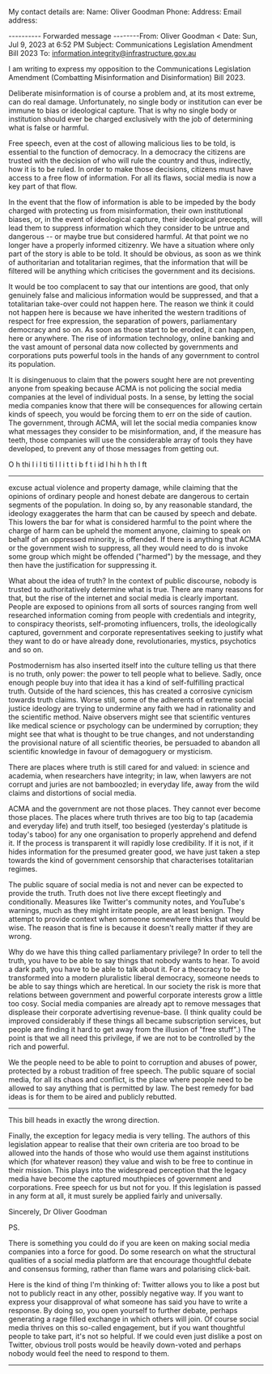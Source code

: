 My contact details are:
Name: Oliver Goodman
Phone:
Address:
Email address:

---------- Forwarded message --------From: Oliver Goodman < Date: Sun, Jul 9, 2023 at 6:52 PM
Subject: Communications Legislation Amendment Bill 2023
To: <information.integrity@infrastructure.gov.au>

I am writing to express my opposition to the Communications Legislation Amendment (Combatting Misinformation and
Disinformation) Bill 2023.

Deliberate misinformation is of course a problem and, at its most extreme, can do real damage. Unfortunately, no single body or
institution can ever be immune to bias or ideological capture. That is why no single body or institution should ever be charged
exclusively with the job of determining what is false or harmful.

Free speech, even at the cost of allowing malicious lies to be told, is essential to the function of democracy. In a democracy the
citizens are trusted with the decision of who will rule the country and thus, indirectly, how it is to be ruled. In order to make those
decisions, citizens must have access to a free flow of information. For all its flaws, social media is now a key part of that flow.

In the event that the flow of information is able to be impeded by the body charged with protecting us from misinformation, their
own institutional biases, or, in the event of ideological capture, their ideological precepts, will lead them to suppress information
which they consider to be untrue and dangerous -- or maybe true but considered harmful. At that point we no longer have a
properly informed citizenry. We have a situation where only part of the story is able to be told. It should be obvious, as soon as
we think of authoritarian and totalitarian regimes, that the information that will be filtered will be anything which criticises the
government and its decisions.

It would be too complacent to say that our intentions are good, that only genuinely false and malicious information would be
suppressed, and that a totalitarian take-over could not happen here. The reason we think it could not happen here is because we
have inherited the western traditions of respect for free expression, the separation of powers, parliamentary democracy and so
on. As soon as those start to be eroded, it can happen, here or anywhere. The rise of information technology, online banking and
the vast amount of personal data now collected by governments and corporations puts powerful tools in the hands of any
government to control its population.

It is disingenuous to claim that the powers sought here are not preventing anyone from speaking because ACMA is not policing
the social media companies at the level of individual posts. In a sense, by letting the social media companies know that there will
be consequences for allowing certain kinds of speech, you would be forcing them to err on the side of caution. The government,
through ACMA, will let the social media companies know what messages they consider to be misinformation, and, if the measure
has teeth, those companies will use the considerable array of tools they have developed, to prevent any of those messages from
getting out.

O h thi l i l ti ti l l i t t i b f t i id l hi h h th l ft


-----

excuse actual violence and property damage, while claiming that the opinions of ordinary people and honest debate are
dangerous to certain segments of the population. In doing so, by any reasonable standard, the ideology exaggerates the harm that
can be caused by speech and debate. This lowers the bar for what is considered harmful to the point where the charge of harm
can be upheld the moment anyone, claiming to speak on behalf of an oppressed minority, is offended. If there is anything that
ACMA or the government wish to suppress, all they would need to do is invoke some group which might be offended
("harmed") by the message, and they then have the justification for suppressing it.

What about the idea of truth? In the context of public discourse, nobody is trusted to authoritatively determine what is true. There
are many reasons for that, but the rise of the internet and social media is clearly important. People are exposed to opinions from
all sorts of sources ranging from well researched information coming from people with credentials and integrity, to conspiracy
theorists, self-promoting influencers, trolls, the ideologically captured, government and corporate representatives seeking to
justify what they want to do or have already done, revolutionaries, mystics, psychotics and so on.

Postmodernism has also inserted itself into the culture telling us that there is no truth, only power: the power to tell people what to
believe. Sadly, once enough people buy into that idea it has a kind of self-fulfilling practical truth. Outside of the hard sciences,
this has created a corrosive cynicism towards truth claims. Worse still, some of the adherents of extreme social justice ideology
are trying to undermine any faith we had in rationality and the scientific method. Naive observers might see that scientific ventures
like medical science or psychology can be undermined by corruption; they might see that what is thought to be true changes, and
not understanding the provisional nature of all scientific theories, be persuaded to abandon all scientific knowledge in favour of
demagoguery or mysticism.

There are places where truth is still cared for and valued: in science and academia, when researchers have integrity; in law, when
lawyers are not corrupt and juries are not bamboozled; in everyday life, away from the wild claims and distortions of social
media.

ACMA and the government are not those places. They cannot ever become those places. The places where truth thrives are too
big to tap (academia and everyday life) and truth itself, too besieged (yesterday's platitude is today's taboo) for any one
organisation to properly apprehend and defend it. If the process is transparent it will rapidly lose credibility. If it is not, if it hides
information for the presumed greater good, we have just taken a step towards the kind of government censorship that
characterises totalitarian regimes.

The public square of social media is not and never can be expected to provide the truth. Truth does not live there except
fleetingly and conditionally. Measures like Twitter's community notes, and YouTube's warnings, much as they might irritate
people, are at least benign. They attempt to provide context when someone somewhere thinks that would be wise. The reason
that is fine is because it doesn't really matter if they are wrong.

Why do we have this thing called parliamentary privilege? In order to tell the truth, you have to be able to say things that nobody
wants to hear. To avoid a dark path, you have to be able to talk about it. For a theocracy to be transformed into a modern
pluralistic liberal democracy, someone needs to be able to say things which are heretical. In our society the risk is more that
relations between government and powerful corporate interests grow a little too cosy. Social media companies are already apt to
remove messages that displease their corporate advertising revenue-base. (I think quality could be improved considerably if these
things all became subscription services, but people are finding it hard to get away from the illusion of "free stuff".) The point is that
we all need this privilege, if we are not to be controlled by the rich and powerful.

We the people need to be able to point to corruption and abuses of power, protected by a robust tradition of free speech. The
public square of social media, for all its chaos and conflict, is the place where people need to be allowed to say anything that is
permitted by law. The best remedy for bad ideas is for them to be aired and publicly rebutted.


-----

This bill heads in exactly the wrong direction.

Finally, the exception for legacy media is very telling. The authors of this legislation appear to realise that their own criteria are too
broad to be allowed into the hands of those who would use them against institutions which (for whatever reason) they value and
wish to be free to continue in their mission. This plays into the widespread perception that the legacy media have become the
captured mouthpieces of government and corporations. Free speech for us but not for you. If this legislation is passed in any form
at all, it must surely be applied fairly and universally.

Sincerely,
Dr Oliver Goodman

PS.

There is something you could do if you are keen on making social media companies into a force for good. Do some research on
what the structural qualities of a social media platform are that encourage thoughtful debate and consensus forming, rather than
flame wars and polarising click-bait.

Here is the kind of thing I'm thinking of: Twitter allows you to like a post but not to publicly react in any other, possibly negative
way. If you want to express your disapproval of what someone has said you have to write a response. By doing so, you open
yourself to further debate, perhaps generating a rage filled exchange in which others will join. Of course social media thrives on
this so-called engagement, but if you want thoughtful people to take part, it's not so helpful. If we could even just dislike a post
on Twitter, obvious troll posts would be heavily down-voted and perhaps nobody would feel the need to respond to them.


-----

